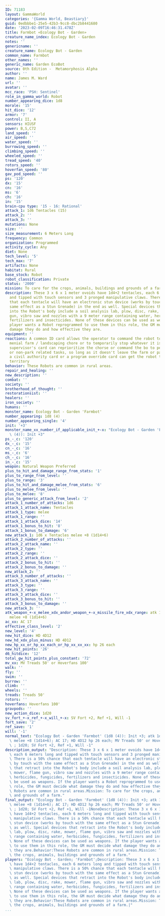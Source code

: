 ```yaml
---
ID: 71183
layout: GammaWorld
categories: '{Gamma World, Beastiary}'
guid: 0edbbbe1-25e5-42b3-9cc8-dbc2b8441680
date: '2023-02-09T16:46:31.478Z'
title: Farmbot «Ecology Bot - Garden»
creature_name_index: Ecology Bot - Garden
notes: ''
genericname: ''
creature_name: Ecology Bot - Garden
common_name: Farmbot
other_names: ''
generic_name: Garden EcoBot
source: 0th Edition -  Metamorphosis Alpha
author: ''
name: James M. Ward
url: ''
avatar: ''
mcc_race: 'PSH: Sentinel'
role_in_gamma_world: Robot
number_appearing_dice: 1d8
morale: '15'
hit_dice: '12'
armor: '7'
control: II, A
sensors: HIUSF
power: B,S,C72
land_speed: ''
air_speed: ''
water_speed: ''
burrowing_speed: ''
climbing_speed: ''
wheeled_speed: ''
tread_speed: '40'
rotors_speed: ''
hoverfan_speed: '80'
gav_pod_speed: ''
ps: '120'
dx: '15'
cn: '16'
ms: '6'
ch: '16'
in: '15'
brain-cpu type: '15 - 16: Rational'
attack_1: 1d6 Tentacles (15)
attack_2: ''
attack_3: ''
mutations: None
size: ''
size_measurement: 6 Meters Long
frequency: Common
organization: Programmed
activity_cycle: Any
diet: None
tech_level: '5'
tech_max: '7'
artifacts: None
habitat: Rural
base_stock: Robot
robot_classification: Private
status: '2000'
mission: To care for the crops, animals, buildings and grounds of a farm.
description: These 3 x 6 x 1 meter ovoids have 1d4+2 tentacles, each 6 meters long
  and tipped with touch sensors and 3 pronged manipulative claws. There is a 50% chance
  that each tentacle will have an electronic stun device (works by touch with the
  same effect as a Stun Grenade) in the end as well. Special devices that retract
  into the Robot's body include a soil analysis lab, plow, disc, rake, mower, flame
  gun, vibro saw and nozzles with a 9 meter range containing water, herbicides, fungicides,
  fertilizers and insecticides. None of these devices can be used as weapons. If the
  player wants a Robot reprogrammed to use them in this role, the GM must decide what
  damage they do and how effective they are.
equipment: ''
reactions: A common ID card allows the operator to command the robot to perform any
  menial farm / landscaping chore or to temporarily stop whatever it is doing.  A
  supervisor's card can reprioritize the chorse or command the bo to perform nonfarm-related
  or non-park related tasks, so long as it doesn't leave the farm or park property.Only
  a civil authority card or a program override card can get the robot to leave its
  territory
behavior: These Robots are common in rural areas.
repair_and_healing: ''
new_description: ''
combat: ''
society: ''
brotherhood_of_thought: ''
restorationsist: ''
healers: ''
iron_society: ''
humans: ''
monster_name: Ecology Bot - Garden 'Farmbot'
number_appearing: 1d8 (4)
number_appearing_single: '4'
init: '+3'
monster_name_xx_number_if_applicable_init_+-x: "Ecology Bot - Garden 'Farmbot' (1d8\
  \ (4)): Init +3"
ps_-_c: '120'
dx_-_c: '15'
cn_-_c: '16'
ms_-_c: '6'
ch_-_c: '16'
in_-_c: '15'
weapon: Natural Weapon Preferred
plus_to_hit_and_damage_range_from_stats: '1'
plus_to_range_from_level: ''
plus_to_range: '3'
plus_to_hit_and_damage_melee_from_stats: '6'
plus_to_melee_from_level: ''
plus_to_melee: '8'
plus_to_generic_attack_from_level: '2'
attack_1_number_of_attacks: 1d6
attack_1_attack_name: Tentacles
attack_1_type: melee
attack_1_range: ''
attack_1_attack_dice: '14'
attack_1_bonus_to_hit: '8'
attack_1_bonus_to_damage: '6'
new_attack_1: 1d6 x Tentacles melee +8 (1d14+6)
attack_2_number_of_attacks: ''
attack_2_attack_name: ''
attack_2_type: ''
attack_2_range: ''
attack_2_attack_dice: ''
attack_2_bonus_to_hit: ''
attack_2_bonus_to_damage: ''
new_attack_2: ''
attack_3_number_of_attacks: ''
attack_3_attack_name: ''
attack_3_type: ''
attack_3_range: ''
attack_3_attack_dice: ''
attack_3_bonus_to_hit: ''
attack_3_bonus_to_damage: ''
new_attack_3: ''
atk_weapon_+-x_melee_xdx_andor_weapon_+-x_missile_fire_xdx_range: atk 1d6 x tentacles
  melee +8 (1d14+6)
ac_xx: AC 17
effective_class_level: '2'
new_level: '4'
new_hit_dice: HD 4D12
new_hd_xdx_plus_minus: HD 4D12
new_hp_xx_or_hp_xx_each_or_hp_xx_xx_xx: hp 26 each
new_hit_points: '26'
d6_hitdice: '12'
total_gw_hit_points_plus_constant: '72'
mv_xx: MV Treads 50' or Hoverfans 100'
walk: ''
fly: ''
swim: ''
burrow: ''
climb: ''
wheels: ''
treads: Treads 50'
rotors: ''
hoverfans: Hoverfans 100'
gravpods: ''
new_action_dice: 1d20
sv_fort_+-x_ref_+-x_will_+-x: SV Fort +2, Ref +1, Will -1
fort_save: '2'
ref_save: '1'
will: '-1'
normal_text: "Ecology Bot - Garden 'Farmbot' (1d8 (4)): Init +3; atk 1d6 x tentacles\
  \ melee +8 (1d14+6); AC 17; HD 4D12 hp 26 each; MV Treads 50' or Hoverfans 100'\
  \ ; 1d20; SV Fort +2, Ref +1, Will -1"
description_output: "Description: These 3 x 6 x 1 meter ovoids have 1d4+2 tentacles,\
  \ each 6 meters long and tipped with touch sensors and 3 pronged manipulative claws.\
  \ There is a 50% chance that each tentacle will have an electronic stun device (works\
  \ by touch with the same effect as a Stun Grenade) in the end as well. Special devices\
  \ that retract into the Robot's body include a soil analysis lab, plow, disc, rake,\
  \ mower, flame gun, vibro saw and nozzles with a 9 meter range containing water,\
  \ herbicides, fungicides, fertilizers and insecticides. None of these devices can\
  \ be used as weapons. If the player wants a Robot reprogrammed to use them in this\
  \ role, the GM must decide what damage they do and how effective they are.Behavior:These\
  \ Robots are common in rural areas.Mission: To care for the crops, animals, buildings\
  \ and grounds of a farm."
final_output: "Ecology Bot - Garden 'Farmbot' (1d8 (4)): Init +3; atk 1d6 x tentacles\
  \ melee +8 (1d14+6); AC 17; HD 4D12 hp 26 each; MV Treads 50' or Hoverfans 100'\
  \ ; 1d20; SV Fort +2, Ref +1, Will -1NoneDescription: These 3 x 6 x 1 meter ovoids\
  \ have 1d4+2 tentacles, each 6 meters long and tipped with touch sensors and 3 pronged\
  \ manipulative claws. There is a 50% chance that each tentacle will have an electronic\
  \ stun device (works by touch with the same effect as a Stun Grenade) in the end\
  \ as well. Special devices that retract into the Robot's body include a soil analysis\
  \ lab, plow, disc, rake, mower, flame gun, vibro saw and nozzles with a 9 meter\
  \ range containing water, herbicides, fungicides, fertilizers and insecticides.\
  \ None of these devices can be used as weapons. If the player wants a Robot reprogrammed\
  \ to use them in this role, the GM must decide what damage they do and how effective\
  \ they are.Behavior:These Robots are common in rural areas.Mission: To care for\
  \ the crops, animals, buildings and grounds of a farm."
players: "Ecology Bot - Garden; 'Farmbot';Description: These 3 x 6 x 1 meter ovoids\
  \ have 1d4+2 tentacles, each 6 meters long and tipped with touch sensors and 3 pronged\
  \ manipulative claws. There is a 50% chance that each tentacle will have an electronic\
  \ stun device (works by touch with the same effect as a Stun Grenade) in the end\
  \ as well. Special devices that retract into the Robot's body include a soil analysis\
  \ lab, plow, disc, rake, mower, flame gun, vibro saw and nozzles with a 9 meter\
  \ range containing water, herbicides, fungicides, fertilizers and insecticides.\
  \ None of these devices can be used as weapons. If the player wants a Robot reprogrammed\
  \ to use them in this role, the GM must decide what damage they do and how effective\
  \ they are.Behavior:These Robots are common in rural areas.Mission: To care for\
  \ the crops, animals, buildings and grounds of a farm.|"
...
```

